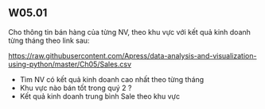 

## W05.01

Cho thông tin bán hàng của từng NV, theo khu vực với kết quả kinh doanh từng tháng theo link sau: 

https://raw.githubusercontent.com/Apress/data-analysis-and-visualization-using-python/master/Ch05/Sales.csv  
- Tìm NV có kết quả kinh doanh cao nhất theo từng tháng  
- Khu vực nào bán tốt trong quý 2 ?  
- Kết quả kinh doanh trung bình Sale theo khu vực  


